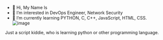 - 👋 Hi, My Name Is
- 👀 I’m interested in DevOps Engineer, Network Security
- 🌱 I’m currently learning PYTHON, C, C++, JavaScript, HTML, CSS.
![image](https://user-images.githubusercontent.com/61777301/218631874-fc7f41d5-af76-45fe-96d7-fd327aefc855.png)

Just a script kiddie, who is learning python or other programming language. 
